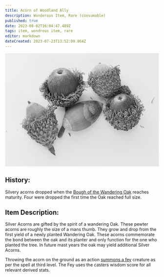 ```yaml
---
title: Acorn of Woodland Ally
description: Wonderous Item, Rare (consumable)
published: true
date: 2023-08-02T16:04:47.489Z
tags: item, wondrous item, rare
editor: markdown
dateCreated: 2023-07-23T13:52:09.864Z
---
```



![burr_oak_acorns.png](/items/burr_oak_acorns.png)
## History:

Silvery acorns dropped when the [Bough of the Wandering Oak](/items/Bough_of_the_Wandering_Oak) reaches maturity. Four were dropped the first time the Oak reached full size.

## Item Description:

Silver Acorns are gifted by the spirit of a wandering Oak. These pewter acorns are roughly the size of a mans thumb. They grow and drop from the first yield of a newly planted Wandering Oak. These acorns commemorate the bond between the oak and its planter and only function for the one who planted the tree. In future mast years the oak may yield additional Silver Acorns.

Throwing the acorn on the ground as an action [summons a fey](/http://dnd5e.wikidot.com/spell:summon-fey) creature as per the spell at third level. The Fey uses the casters wisdom score for all relevant derived stats.